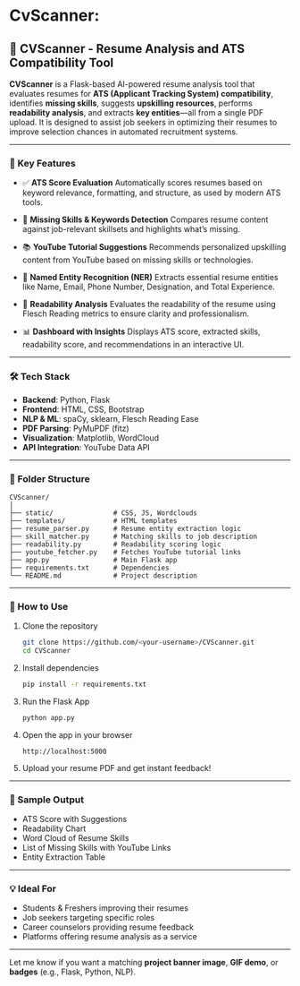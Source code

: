 # CvScanner:

## 📄 CVScanner - Resume Analysis and ATS Compatibility Tool

**CVScanner** is a Flask-based AI-powered resume analysis tool that evaluates resumes for **ATS (Applicant Tracking System) compatibility**, identifies **missing skills**, suggests **upskilling resources**, performs **readability analysis**, and extracts **key entities**—all from a single PDF upload. It is designed to assist job seekers in optimizing their resumes to improve selection chances in automated recruitment systems.

---

### 🚀 Key Features

* ✅ **ATS Score Evaluation**
  Automatically scores resumes based on keyword relevance, formatting, and structure, as used by modern ATS tools.

* 📌 **Missing Skills & Keywords Detection**
  Compares resume content against job-relevant skillsets and highlights what’s missing.

* 📚 **YouTube Tutorial Suggestions**
  Recommends personalized upskilling content from YouTube based on missing skills or technologies.

* 🧠 **Named Entity Recognition (NER)**
  Extracts essential resume entities like Name, Email, Phone Number, Designation, and Total Experience.

* 📖 **Readability Analysis**
  Evaluates the readability of the resume using Flesch Reading metrics to ensure clarity and professionalism.

* 📊 **Dashboard with Insights**
  Displays ATS score, extracted skills, readability score, and recommendations in an interactive UI.

---

### 🛠️ Tech Stack

* **Backend**: Python, Flask
* **Frontend**: HTML, CSS, Bootstrap
* **NLP & ML**: spaCy, sklearn, Flesch Reading Ease
* **PDF Parsing**: PyMuPDF (fitz)
* **Visualization**: Matplotlib, WordCloud
* **API Integration**: YouTube Data API

---

### 📂 Folder Structure

```
CVScanner/
│
├── static/               # CSS, JS, Wordclouds
├── templates/            # HTML templates
├── resume_parser.py      # Resume entity extraction logic
├── skill_matcher.py      # Matching skills to job description
├── readability.py        # Readability scoring logic
├── youtube_fetcher.py    # Fetches YouTube tutorial links
├── app.py                # Main Flask app
├── requirements.txt      # Dependencies
└── README.md             # Project description
```

---

### 📌 How to Use

1. Clone the repository

   ```bash
   git clone https://github.com/<your-username>/CVScanner.git
   cd CVScanner
   ```

2. Install dependencies

   ```bash
   pip install -r requirements.txt
   ```

3. Run the Flask App

   ```bash
   python app.py
   ```

4. Open the app in your browser

   ```
   http://localhost:5000
   ```

5. Upload your resume PDF and get instant feedback!

---

### 📸 Sample Output

* ATS Score with Suggestions
* Readability Chart
* Word Cloud of Resume Skills
* List of Missing Skills with YouTube Links
* Entity Extraction Table

---

### 💡 Ideal For

* Students & Freshers improving their resumes
* Job seekers targeting specific roles
* Career counselors providing resume feedback
* Platforms offering resume analysis as a service

---

Let me know if you want a matching **project banner image**, **GIF demo**, or **badges** (e.g., Flask, Python, NLP).
